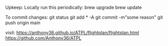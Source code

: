 Upkeep:
Locally run this periodically:
brew upgrade
brew update

To commit changes:
git status
git add * -A
git commit -m"some reason"
git push origin main

visit:
https://anthony36.github.io/ATPL/flightplan/flightplan.html
https://github.com/Anthony36/ATPL

